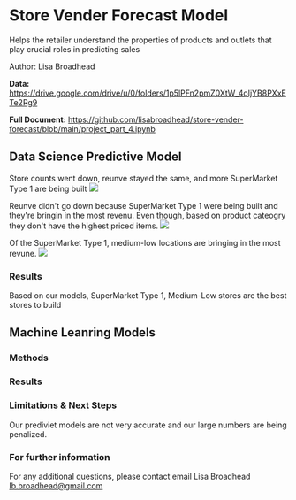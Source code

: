 # Store Vender Forecast Model
Helps the retailer understand the properties of products and outlets that play crucial roles in predicting sales

Author: Lisa Broadhead

<strong>Data:</strong>
https://drive.google.com/drive/u/0/folders/1p5lPFn2pmZ0XtW_4oIjYB8PXxETe2Rg9

<strong>Full Document:</strong>
https://github.com/lisabroadhead/store-vender-forecast/blob/main/project_part_4.ipynb
## Data Science Predictive Model


Store counts went down, reunve stayed the same, and more SuperMarket Type 1 are being built
<img src="https://github.com/lisabroadhead/store-vender-forecast/blob/main/stores_sales_2.png" />

Reunve didn't go down because SuperMarket Type 1 were being built and they're bringin in the most revenu. Even though, based on product cateogry they don't have the highest priced items. 
<img src="https://github.com/lisabroadhead/store-vender-forecast/blob/main/Screen%20Shot%202022-06-30%20at%2012.06.43%20PM.png" />

Of the SuperMarket Type 1, medium-low locations are bringing in the most revune.
<img src="https://github.com/lisabroadhead/store-vender-forecast/blob/main/store_type_size%20(1).png" />

### Results
Based on our models, SuperMarket Type 1, Medium-Low stores are the best stores to build
## Machine Leanring Models

### Methods

### Results

### Limitations & Next Steps
Our prediviet models are not very accurate and our large numbers are being penalized.


### For further information
For any additional questions, please contact email
Lisa Broadhead
lb.broadhead@gmail.com
